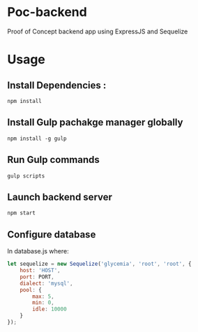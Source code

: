 # Poc-backend
Proof of Concept backend app using ExpressJS and Sequelize

# Usage
## Install Dependencies : 
`npm install`

## Install Gulp pachakge manager globally
`npm install -g gulp`

## Run Gulp commands
`gulp scripts`

## Launch backend server
`npm start`


## Configure database
In database.js where: 
```javascript
let sequelize = new Sequelize('glycemia', 'root', 'root', {
	host: 'HOST',
	port: PORT,
	dialect: 'mysql',
	pool: {
		max: 5,
		min: 0,
		idle: 10000
	}
});

